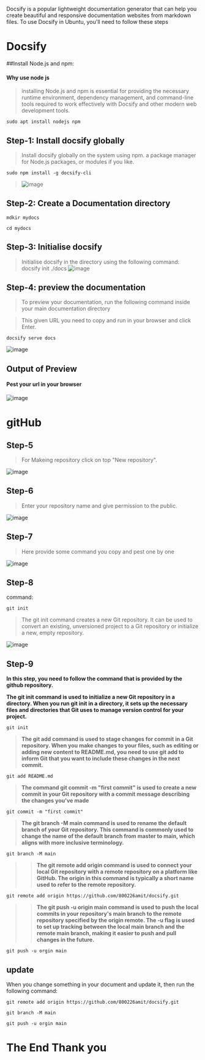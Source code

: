 Docsify is a popular lightweight documentation generator that can help you create beautiful and responsive documentation websites from markdown files. To use Docsify in Ubuntu, you'll need to follow these steps




# Docsify

##Install Node.js and npm:

#### Why use node js 
> installing Node.js and npm is essential for providing the necessary runtime environment, dependency management, and command-line tools required to work effectively with Docsify and other modern web development tools.

```sudo apt update
sudo apt install nodejs npm
```

## Step-1: Install docsify globally

> Install docsify globally on the system using npm.  a package manager for Node.js packages, or modules if you like.
>



```
sudo npm install -g docsify-cli
```

> ![image](./image/step-1.1.png)
>

## Step-2: Create a Documentation directory



```
mdkir mydocs
```


```
cd mydocs
```



## Step-3: Initialise docsify  
> Initialise docsify in the directory using the following command: docsify init ./docs
![image](./image/step-3.png)


## Step-4: preview the documentation
> To preview your documentation, run the following command inside your main documentation directory

>This given URL you need to copy and run in your browser and click Enter.

```
docsify serve docs
```



![image](./imgage/../image/localhosturl.png)



## Output of Preview

#### Pest your url in your browser

![image](./image/browserurl.png)


# gitHub


## Step-5

> For Makeing repository click on top "New repository".

![image](./image/newrepocc.png)

## Step-6 

> Enter your repository name and give permission to the public.

![image](./image/newreponame.png)

## Step-7 

> Here provide some command you copy and pest one by one

![image](image/commandinterphais.png)

## Step-8 

command:

```
git init

```
>   The git init command creates a new Git repository. It can be used to convert an existing, unversioned project to a Git repository or initialize a new, empty repository.

![image](image/gitinit.png)

## Step-9


 **In this step, you need to follow the command that is provided by the github repository.**


 **The git init command is used to initialize a new Git repository in a directory. When you run git init in a directory, it sets up the necessary files and directories that Git uses to manage version control for your project.**

> 
```
git init
```

>  **The git add command is used to stage changes for commit in a Git repository. When you make changes to your files, such as editing or adding new content to README.md, you need to use git add to inform Git that you want to include these changes in the next commit.**


```
git add README.md

```
> **The command git commit -m "first commit" is used to create a new commit in your Git repository with a commit message describing the changes you've made**

```
git commit -m "first commit"

```

> **The git branch -M main command is used to rename the default branch of your Git repository. This command is commonly used to change the name of the default branch from master to main, which aligns with more inclusive terminology.**

```
git branch -M main

```
>> **The git remote add origin command is used to connect your local Git repository with a remote repository on a platform like GitHub. The origin in this command is typically a short name used to refer to the remote repository.**

```
git remote add origin https://github.com/800226amit/docsify.git

```

>> **The git push -u origin main command is used to push the local commits in your repository's main branch to the remote repository specified by the origin remote. The -u flag is used to set up tracking between the local main branch and the remote main branch, making it easier to push and pull changes in the future.**

```
git push -u orgin main

```


## update 




When you change something in your document and update it, then run the following command:



```
git remote add origin https://github.com/800226amit/docsify.git

```


```
git branch -M main 

```


```
git push -u orgin main

```


# The End     Thank you
